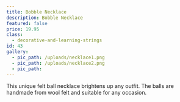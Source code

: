 ```yaml
---
title: Bobble Necklace
description: Bobble Necklace
featured: false
price: 19.95
class:
  - decorative-and-learning-strings
id: 43
gallery:
  - pic_path: /uploads/necklace1.png
  - pic_path: /uploads/necklace2.png
  - pic_path:
---
```



This unique felt ball necklace brightens up any outfit. The balls are handmade from wool felt and suitable for any occasion.
